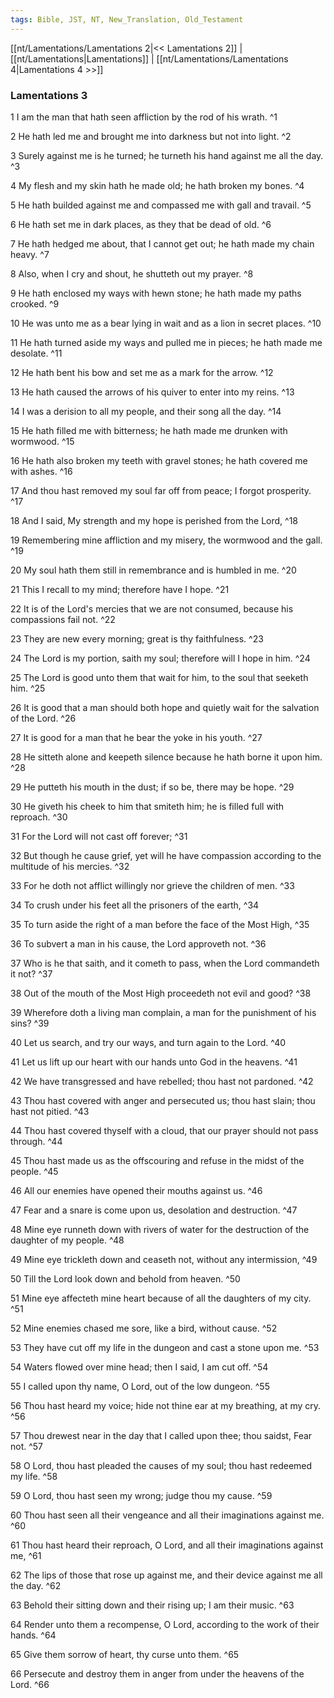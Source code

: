 ```yaml
---
tags: Bible, JST, NT, New_Translation, Old_Testament
---
```


[[nt/Lamentations/Lamentations 2|<< Lamentations 2]] | [[nt/Lamentations|Lamentations]] | [[nt/Lamentations/Lamentations 4|Lamentations 4 >>]]

### Lamentations 3

1 I am the man that hath seen affliction by the rod of his wrath.  ^1

2 He hath led me and brought me into darkness but not into light.  ^2

3 Surely against me is he turned; he turneth his hand against me all the day.  ^3

4 My flesh and my skin hath he made old; he hath broken my bones.  ^4

5 He hath builded against me and compassed me with gall and travail.  ^5

6 He hath set me in dark places, as they that be dead of old.  ^6

7 He hath hedged me about, that I cannot get out; he hath made my chain heavy.  ^7

8 Also, when I cry and shout, he shutteth out my prayer.  ^8

9 He hath enclosed my ways with hewn stone; he hath made my paths crooked.  ^9

10 He was unto me as a bear lying in wait and as a lion in secret places.  ^10

11 He hath turned aside my ways and pulled me in pieces; he hath made me desolate.  ^11

12 He hath bent his bow and set me as a mark for the arrow.  ^12

13 He hath caused the arrows of his quiver to enter into my reins.  ^13

14 I was a derision to all my people, and their song all the day.  ^14

15 He hath filled me with bitterness; he hath made me drunken with wormwood.  ^15

16 He hath also broken my teeth with gravel stones; he hath covered me with ashes.  ^16

17 And thou hast removed my soul far off from peace; I forgot prosperity.  ^17

18 And I said, My strength and my hope is perished from the Lord,  ^18

19 Remembering mine affliction and my misery, the wormwood and the gall.  ^19

20 My soul hath them still in remembrance and is humbled in me.  ^20

21 This I recall to my mind; therefore have I hope.  ^21

22 It is of the Lord\'s mercies that we are not consumed, because his compassions fail not.  ^22

23 They are new every morning; great is thy faithfulness.  ^23

24 The Lord is my portion, saith my soul; therefore will I hope in him.  ^24

25 The Lord is good unto them that wait for him, to the soul that seeketh him.  ^25

26 It is good that a man should both hope and quietly wait for the salvation of the Lord.  ^26

27 It is good for a man that he bear the yoke in his youth.  ^27

28 He sitteth alone and keepeth silence because he hath borne it upon him.  ^28

29 He putteth his mouth in the dust; if so be, there may be hope.  ^29

30 He giveth his cheek to him that smiteth him; he is filled full with reproach.  ^30

31 For the Lord will not cast off forever;  ^31

32 But though he cause grief, yet will he have compassion according to the multitude of his mercies.  ^32

33 For he doth not afflict willingly nor grieve the children of men.  ^33

34 To crush under his feet all the prisoners of the earth,  ^34

35 To turn aside the right of a man before the face of the Most High,  ^35

36 To subvert a man in his cause, the Lord approveth not.  ^36

37 Who is he that saith, and it cometh to pass, when the Lord commandeth it not?  ^37

38 Out of the mouth of the Most High proceedeth not evil and good?  ^38

39 Wherefore doth a living man complain, a man for the punishment of his sins?  ^39

40 Let us search, and try our ways, and turn again to the Lord.  ^40

41 Let us lift up our heart with our hands unto God in the heavens.  ^41

42 We have transgressed and have rebelled; thou hast not pardoned.  ^42

43 Thou hast covered with anger and persecuted us; thou hast slain; thou hast not pitied.  ^43

44 Thou hast covered thyself with a cloud, that our prayer should not pass through.  ^44

45 Thou hast made us as the offscouring and refuse in the midst of the people.  ^45

46 All our enemies have opened their mouths against us.  ^46

47 Fear and a snare is come upon us, desolation and destruction.  ^47

48 Mine eye runneth down with rivers of water for the destruction of the daughter of my people.  ^48

49 Mine eye trickleth down and ceaseth not, without any intermission,  ^49

50 Till the Lord look down and behold from heaven.  ^50

51 Mine eye affecteth mine heart because of all the daughters of my city.  ^51

52 Mine enemies chased me sore, like a bird, without cause.  ^52

53 They have cut off my life in the dungeon and cast a stone upon me.  ^53

54 Waters flowed over mine head; then I said, I am cut off.  ^54

55 I called upon thy name, O Lord, out of the low dungeon.  ^55

56 Thou hast heard my voice; hide not thine ear at my breathing, at my cry.  ^56

57 Thou drewest near in the day that I called upon thee; thou saidst, Fear not.  ^57

58 O Lord, thou hast pleaded the causes of my soul; thou hast redeemed my life.  ^58

59 O Lord, thou hast seen my wrong; judge thou my cause.  ^59

60 Thou hast seen all their vengeance and all their imaginations against me.  ^60

61 Thou hast heard their reproach, O Lord, and all their imaginations against me,  ^61

62 The lips of those that rose up against me, and their device against me all the day.  ^62

63 Behold their sitting down and their rising up; I am their music.  ^63

64 Render unto them a recompense, O Lord, according to the work of their hands.  ^64

65 Give them sorrow of heart, thy curse unto them.  ^65

66 Persecute and destroy them in anger from under the heavens of the Lord.  ^66

 
